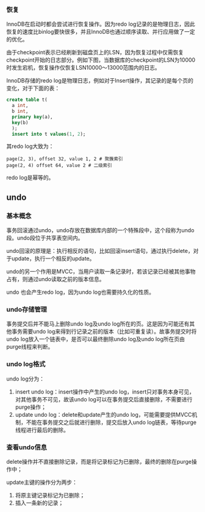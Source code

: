 ### 恢复

InnoDB在启动时都会尝试进行恢复操作。因为redo log记录的是物理日志，因此恢复的速度比binlog要快很多，并且InnoDB也通过顺序读取、并行应用做了一定的优化。

由于checkpoint表示已经刷新到磁盘页上的LSN，因为恢复过程中仅需恢复checkpoint开始的日志部分。例如下图，当数据库的checkpoint的LSN为10000时发生宕机，恢复操作仅恢复LSN10000～13000范围内的日志。

InnoDB存储的redo log是物理日志，例如对于Insert操作，其记录的是每个页的变化，对于下面的表：

```sql
create table t(
  a int,
  b int,
  primary key(a),
  key(b)
  );
  insert into t values(1, 2);
```

其redo log大致为：

```
page(2, 3), offset 32, value 1, 2 # 聚簇索引
page(2, 4) offset 64, value 2 # 二级索引
```

redo log是幂等的。

## undo

### 基本概念

事务回滚通过undo，undo存放在数据库内部的一个特殊段中，这个段称为undo 段。undo段位于共享表空间内。

undo回滚的原理是：执行相反的语句，比如回滚insert语句，通过执行delete，对于update，执行一个相反的update。

undo的另一个作用是MVCC，当用户读取一条记录时，若该记录已经被其他事物占有，则通过undo读取之前的版本信息。

undo 也会产生redo log，因为undo log也需要持久化的性质。

### undo存储管理

事务提交后并不能马上删除undo log及undo log所在的页。这是因为可能还有其他事务需要undo log来得到行记录之前的版本（比如可重复读）。故事务提交时将undo log放入一个链表中，是否可以最终删除undo log及undo log所在页由purge线程来判断。

### undo log格式

undo log分为：

1. insert undo log：insert操作中产生的undo log，insert只对事务本身可见，对其他事务不可见，故该undo log可以在事务提交后直接删除，不需要进行purge操作；
2. update undo log：delete和update产生的undo log，可能需要提供MVCC机制，不能在事务提交之后就进行删除，提交后放入undo log链表，等待purge线程进行最后的删除。


### 查看undo信息

delete操作并不直接删除记录，而是将记录标记为已删除，最终的删除在purge操作中；

update主键的操作分为两步：

1. 将原主键记录标记为已删除；
2. 插入一条新的记录；
